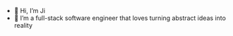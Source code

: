 - 👋 Hi, I’m Ji
- 👀 I’m a full-stack software engineer that loves turning abstract ideas into reality
